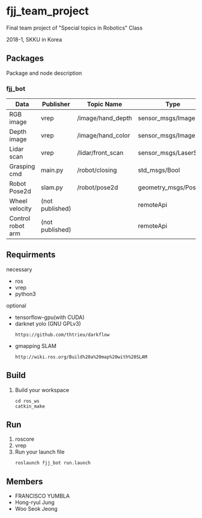 # fjj_team_project
Final team project of "Special topics in Robotics" Class

2018-1, SKKU in Korea

## Packages
Package and node description

### fjj_bot
| Data | Publisher | Topic Name | Type |
| ------------- | ------------- | ------------- | ------------- |
| RGB image  | vrep | /image/hand_depth | sensor_msgs/Image |
| Depth image | vrep | /image/hand_color | sensor_msgs/Image |
| Lidar scan | vrep | /lidar/front_scan | sensor_msgs/LaserScan |
| Grasping cmd | main.py | /robot/closing | std_msgs/Bool |
| Robot Pose2d | slam.py | /robot/pose2d | geometry_msgs/Pose2D |
| Wheel velocity | (not published) |  | remoteApi |
| Control robot arm | (not published) |  | remoteApi |

## Requirments
necessary
- ros
- vrep
- python3

optional
- tensorflow-gpu(with CUDA)
- darknet yolo (GNU GPLv3)
    ```
    https://github.com/thtrieu/darkflow
    ```
- gmapping SLAM
    ```
    http://wiki.ros.org/Build%20a%20map%20with%20SLAM
    ```

## Build
1. Build your workspace
    ```
    cd ros_ws
    catkin_make
    ```


## Run
1. roscore
1. vrep
1. Run your launch file
    ```
    roslaunch fjj_bot run.launch
    ```

## Members
* FRANCISCO YUMBLA
* Hong-ryul Jung
* Woo Seok Jeong

